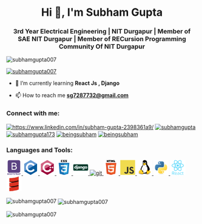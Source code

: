 <h1 align="center">Hi 👋, I'm Subham Gupta</h1>
<h3 align="center">3rd Year Electrical Engineering | NIT Durgapur | Member of SAE NIT Durgapur | Member of RECursion Programming Community Of NIT Durgapur</h3>

<p align="left"> <img src="https://komarev.com/ghpvc/?username=subhamgupta007&label=Profile%20views&color=0e75b6&style=flat" alt="subhamgupta007" /> </p>

<p align="left"> <a href="https://github.com/ryo-ma/github-profile-trophy"><img src="https://github-profile-trophy.vercel.app/?username=subhamgupta007" alt="subhamgupta007" /></a> </p>

- 🌱 I’m currently learning **React Js , Django**

- 📫 How to reach me **sg7287732@gmail.com**

<h3 align="left">Connect with me:</h3>
<p align="left">
<a href="https://linkedin.com/in/https://www.linkedin.com/in/subham-gupta-2398361a9/" target="blank"><img align="center" src="https://raw.githubusercontent.com/rahuldkjain/github-profile-readme-generator/master/src/images/icons/Social/linked-in-alt.svg" alt="https://www.linkedin.com/in/subham-gupta-2398361a9/" height="30" width="40" /></a>
<a href="https://fb.com/subhamgupta" target="blank"><img align="center" src="https://raw.githubusercontent.com/rahuldkjain/github-profile-readme-generator/master/src/images/icons/Social/facebook.svg" alt="subhamgupta" height="30" width="40" /></a>
<a href="https://instagram.com/subhamgupta173" target="blank"><img align="center" src="https://raw.githubusercontent.com/rahuldkjain/github-profile-readme-generator/master/src/images/icons/Social/instagram.svg" alt="subhamgupta173" height="30" width="40" /></a>
<a href="https://www.codechef.com/users/beingsubham" target="blank"><img align="center" src="https://cdn.jsdelivr.net/npm/simple-icons@3.1.0/icons/codechef.svg" alt="beingsubham" height="30" width="40" /></a>
<a href="https://codeforces.com/profile/beingsubham" target="blank"><img align="center" src="https://cdn.jsdelivr.net/npm/simple-icons@3.0.1/icons/codeforces.svg" alt="beingsubham" height="30" width="40" /></a>
</p>

<h3 align="left">Languages and Tools:</h3>
<p align="left"> <a href="https://getbootstrap.com" target="_blank"> <img src="https://raw.githubusercontent.com/devicons/devicon/master/icons/bootstrap/bootstrap-plain-wordmark.svg" alt="bootstrap" width="40" height="40"/> </a> <a href="https://www.cprogramming.com/" target="_blank"> <img src="https://raw.githubusercontent.com/devicons/devicon/master/icons/c/c-original.svg" alt="c" width="40" height="40"/> </a> <a href="https://www.w3schools.com/cpp/" target="_blank"> <img src="https://raw.githubusercontent.com/devicons/devicon/master/icons/cplusplus/cplusplus-original.svg" alt="cplusplus" width="40" height="40"/> </a> <a href="https://www.w3schools.com/css/" target="_blank"> <img src="https://raw.githubusercontent.com/devicons/devicon/master/icons/css3/css3-original-wordmark.svg" alt="css3" width="40" height="40"/> </a> <a href="https://www.djangoproject.com/" target="_blank"> <img src="https://raw.githubusercontent.com/devicons/devicon/master/icons/django/django-original.svg" alt="django" width="40" height="40"/> </a> <a href="https://git-scm.com/" target="_blank"> <img src="https://www.vectorlogo.zone/logos/git-scm/git-scm-icon.svg" alt="git" width="40" height="40"/> </a> <a href="https://www.w3.org/html/" target="_blank"> <img src="https://raw.githubusercontent.com/devicons/devicon/master/icons/html5/html5-original-wordmark.svg" alt="html5" width="40" height="40"/> </a> <a href="https://developer.mozilla.org/en-US/docs/Web/JavaScript" target="_blank"> <img src="https://raw.githubusercontent.com/devicons/devicon/master/icons/javascript/javascript-original.svg" alt="javascript" width="40" height="40"/> </a> <a href="https://www.linux.org/" target="_blank"> <img src="https://raw.githubusercontent.com/devicons/devicon/master/icons/linux/linux-original.svg" alt="linux" width="40" height="40"/> </a> <a href="https://www.python.org" target="_blank"> <img src="https://raw.githubusercontent.com/devicons/devicon/master/icons/python/python-original.svg" alt="python" width="40" height="40"/> </a> <a href="https://reactjs.org/" target="_blank"> <img src="https://raw.githubusercontent.com/devicons/devicon/master/icons/react/react-original-wordmark.svg" alt="react" width="40" height="40"/> </a> <a href="https://www.scala-lang.org" target="_blank"> <img src="https://raw.githubusercontent.com/devicons/devicon/master/icons/scala/scala-original.svg" alt="scala" width="40" height="40"/> </a> </p>

<p><img align="left" src="https://github-readme-stats.vercel.app/api/top-langs?username=subhamgupta007&show_icons=true&locale=en&layout=compact" alt="subhamgupta007" /></p>

<p>&nbsp;<img align="center" src="https://github-readme-stats.vercel.app/api?username=subhamgupta007&show_icons=true&locale=en" alt="subhamgupta007" /></p>

<p><img align="center" src="https://github-readme-streak-stats.herokuapp.com/?user=subhamgupta007&" alt="subhamgupta007" /></p>

